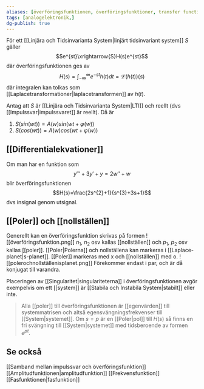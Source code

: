```yaml
---
aliases: [överföringsfunktionen, överföringsfunktioner, transfer function, transfer functionsa]
tags: [analogelektronik,]
dg-publish: true
---
```

För ett [[Linjära och Tidsinvarianta System|linjärt tidsinvariant system]] $S$ gäller
$$e^{st}\xrightarrow{S}H(s)e^{st}$$
där överföringsfunktionen ges av$$H(s)=\int_{-\infty}^{\infty}e^{-st}h(t)dt=\mathcal{L}(h(t))(s)$$
där integralen kan tolkas som [[Laplacetransformationer|laplacetransformen]] av $h(t)$.


Antag att $S$ är [[Linjära och Tidsinvarianta System|LTI]] och reellt (dvs [[Impulssvar|impulssvaret]] är reellt). Då är 
1. $S(sin(wt))=A(w)sin(wt+\varphi(w))$
2. $S(cos(wt))=A(w)cos(wt+\varphi(w))$


## [[Differentialekvationer]]
Om man har en funktion som 
$$y'''+3y'+y=2w''+w$$
blir överföringsfunktionen
$$H(s)=\frac{2s^{2}+1}{s^{3}+3s+1}$$
dvs insignal genom utsignal.


## [[Poler]] och [[nollställen]]
Generellt kan en överföringsfunktion skrivas på formen
![[överföringsfunktion.png]]
$n_{1}$, $n_{2}$ osv kallas [[nollställen]] och $p_1$, $p_2$ osv kallas [[poler]].
[[Poler|Polerna]] och nollställena kan markeras i [[Laplace-planet|s-planet]]. [[Poler]] markeras med x och [[nollställen]] med o.
![[polerochnollställenisplanet.png]]
Förekommer endast i par, och är då konjugat till varandra.

Placeringen av [[Singularitet|singulariteterna]] i överföringsfunktionen avgör exempelvis om ett [[system]] är [[Stabila och Instabila System|stabilt]] eller inte.

> Alla [[poler]] till överföringsfunktionen är [[egenvärden]] till systemmatrisen och altså egensvängningsfrekvenser till [[System|systemet]]. Om $s=p$ är en [[Poler|pol]] till $H(s)$ så finns en fri svängning till [[System|systemet]] med tidsberoende av formen $e^{pt}$.


## Se också
[[Samband mellan impulssvar och överföringsfunktion]]
[[Amplitudfunktionen|amplitudfunktion]]
[[Frekvensfunktion]]
[[Fasfunktionen|fasfunktion]]



